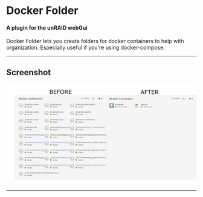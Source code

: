 # Docker Folder
#### A plugin for the unRAID webGui

Docker Folder lets you create folders for docker containers to help with organization. 
Especially useful if you're using docker-compose.

---

## Screenshot
![](icon/before-after.png?raw=true)

---

